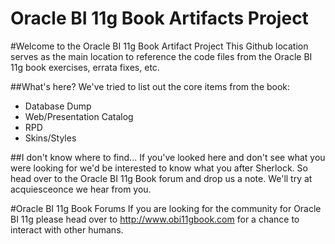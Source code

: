 Oracle BI 11g Book Artifacts Project
====================================

#Welcome to the Oracle BI 11g Book Artifact Project
This Github location serves as the main location to reference the code files from the Oracle BI 11g book exercises, errata fixes, etc. 

##What's here?
We've tried to list out the core items from the book:
* Database Dump
* Web/Presentation Catalog
* RPD
* Skins/Styles

##I don't know where to find...
If you've looked here and don't see what you were looking for we'd be interested to know what you after Sherlock.  So head over to the Oracle BI 11g Book forum and drop us a note. We'll try at acquiesceonce we hear from you.

#Oracle BI 11g Book Forums
If you are looking for the community for Oracle BI 11g please head over to  http://www.obi11gbook.com for a chance to interact with other humans.